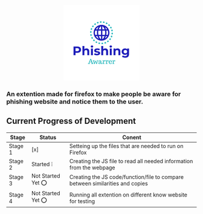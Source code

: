 <p align="center">
  <img src="https://github.com/Bomrzoq/PhishingAwarness_Extenstion/blob/main/logo.png?raw=true" alt="Sublime's custom image"/>
</p>

### An extention made for firefox to make people be aware for phishing website and notice them to the user.

## Current Progress of Development

 Stage | Status | Conent 
 ------------ | ------------- | -------------
 Stage 1 | [x] | Setteing up the files that are needed to run on Firefox
 Stage 2 | Started :grey_exclamation: | Creating the JS file to read all needed information from the webpage
 Stage 3 | Not Started Yet :o: | Creating the JS code/function/file to compare between similarities and copies
 Stage 4 | Not Started Yet  :o: | Running all extention on different know website for testing
